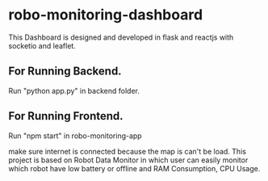 # robo-monitoring-dashboard
This Dashboard is designed and developed in flask and reactjs with socketio and leaflet.

## For Running Backend.
Run "python app.py" in backend folder.

## For Running Frontend.
Run "npm start" in robo-monitoring-app

make sure internet is connected because the map is can't be load.
This project is based on Robot Data Monitor in which user can easily monitor which robot have low battery or offline and 
RAM Consumption, CPU Usage.
